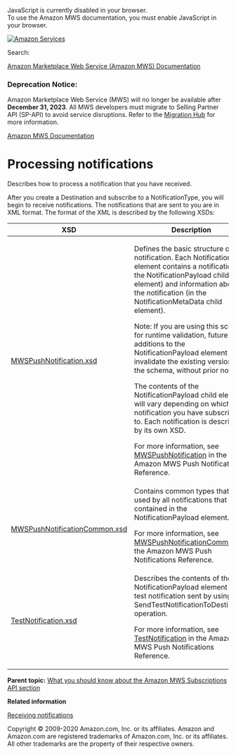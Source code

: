 <div id="MWSDX_noscript">

JavaScript is currently disabled in your browser.  
To use the Amazon MWS documentation, you must enable JavaScript in your
browser.

</div>

<div id="MWSDX_divtop">

[![Amazon
Services](https://images-na.ssl-images-amazon.com/images/G/08/mwsportal/fr_FR/amazonservices.gif "Amazon Services")](http://services.amazon.fr)

<div id="MWSDX_search">

<span id="MWSDX_searchlbl">Search:</span>

</div>

  
<span id="MWSDX_titlebar">[Amazon Marketplace Web Service (Amazon MWS)
Documentation](https://developer.amazonservices.fr/gp/mws/docs.html)</span>
<span id="MWSDX_dep_notice"></span>

### Deprecation Notice:

Amazon Marketplace Web Service (MWS) will no longer be available after
**December 31, 2023**. All MWS developers must migrate to Selling
Partner API (SP-API) to avoid service disruptions. Refer to the
[Migration
Hub](https://developer-docs.amazon.com/sp-api/page/migration-hub) for
more information.

</div>

<div id="MWSDX_divbottom">

<div id="MWSDX_divleft">

<div id="MWSDX_toc">

</div>

</div>

<div id="MWSDX_divright">

<div id="MWSDX_content">

<span id="MWSDX_breadcrumbs">[Amazon MWS
Documentation](https://developer.amazonservices.fr/gp/mws/docs.html)</span>

<div id="Subscriptions_ProcessingNotifications" class="nested0">

# Processing notifications

<div class="body">

Describes how to process a notification that you have received.

After you create a <span class="keyword parmname">Destination</span> and
subscribe to a <span class="keyword parmname">NotificationType</span>,
you will begin to receive notifications. The notifications that are sent
to you are in XML format. The format of the XML is described by the
following XSDs:

<div class="tablenoborder">

<table class="table" data-cellpadding="4" data-cellspacing="0" data-summary="" data-frame="border" data-border="1" data-rules="all">
<colgroup>
<col style="width: 50%" />
<col style="width: 50%" />
</colgroup>
<thead class="thead" data-align="left">
<tr class="header row">
<th id="d327016e69" class="entry" data-valign="top" width="50%">XSD</th>
<th id="d327016e72" class="entry" data-valign="top" width="50%">Description</th>
</tr>
</thead>
<tbody class="tbody">
<tr class="odd row">
<td class="entry" data-valign="top" width="50%" headers="d327016e69 "><a href="http://g-ec2.images-amazon.com/images/G/01/mwsportal/doc/en_US/subscriptions/MWSPushNotification.xsd" class="xref">MWSPushNotification.xsd</a></td>
<td class="entry" data-valign="top" width="50%" headers="d327016e72 "><p>Defines the basic structure of the notification. Each <span class="keyword parmname">Notification</span> element contains a notification (in the <span class="keyword parmname">NotificationPayload</span> child element) and information about the notification (in the <span class="keyword parmname">NotificationMetaData</span> child element).</p>
<div class="note note">
<span class="notetitle">Note:</span> If you are using this schema for runtime validation, future additions to the <span class="keyword parmname">NotificationPayload</span> element will invalidate the existing version of the schema, without prior notice.
</div>
<p>The contents of the <span class="keyword parmname">NotificationPayload</span> child element will vary depending on which notification you have subscribed to. Each notification is described by its own XSD.</p>
<p>For more information, see <a href="../notifications/Notifications_MWSPushNotification.md" class="xref">MWSPushNotification</a> in the <span class="ph">Amazon MWS</span> <span class="ph">Push Notifications</span> Reference.</p></td>
</tr>
<tr class="even row">
<td class="entry" data-valign="top" width="50%" headers="d327016e69 "><a href="http://g-ec2.images-amazon.com/images/G/01/mwsportal/doc/en_US/subscriptions/MWSPushNotificationCommon.xsd" class="xref">MWSPushNotificationCommon.xsd</a></td>
<td class="entry" data-valign="top" width="50%" headers="d327016e72 "><span class="ph">Contains common types that are used by all notifications that are contained in the <span class="keyword parmname">NotificationPayload</span> element.</span>
<p>For more information, see <a href="../notifications/Notifications_MWSPushNotificationCommon.md" class="xref">MWSPushNotificationCommon</a> in the <span class="ph">Amazon MWS</span> <span class="ph">Push Notifications</span> Reference.</p></td>
</tr>
<tr class="odd row">
<td class="entry" data-valign="top" width="50%" headers="d327016e69 "><a href="http://g-ec2.images-amazon.com/images/G/01/mwsportal/doc/en_US/subscriptions/TestNotification.xsd" class="xref">TestNotification.xsd</a></td>
<td class="entry" data-valign="top" width="50%" headers="d327016e72 "><span class="ph">Describes the contents of the <span class="keyword parmname">NotificationPayload</span> element for a test notification sent by using the <span class="keyword apiname">SendTestNotificationToDestination</span> operation.</span>
<p>For more information, see <a href="../notifications/Notifications_TestNotification.md" class="xref">TestNotification</a> in the <span class="ph">Amazon MWS</span> <span class="ph">Push Notifications</span> Reference.</p></td>
</tr>
</tbody>
</table>

</div>

</div>

<div class="related-links">

<div class="familylinks">

<div class="parentlink">

**Parent topic:**
<a href="../subscriptions/Subscriptions_Overview.md" class="link">What you should know about the Amazon MWS Subscriptions API section</a>

</div>

</div>

<div class="relinfo">

**Related information**  

<div>

<a href="../subscriptions/Subscriptions_ReceivingNotifications.md" class="link" title="Describes how to set up a Destination to receive notifications.">Receiving notifications</a>

</div>

</div>

</div>

</div>

<div id="MWSDX_footer">

Copyright © 2009-2020 Amazon.com, Inc. or its affiliates. Amazon and
Amazon.com are registered trademarks of Amazon.com, Inc. or its
affiliates. All other trademarks are the property of their respective
owners.

</div>

</div>

</div>

<div style="clear: both;">

</div>

</div>
